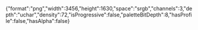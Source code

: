 {"format":"png","width":3456,"height":1630,"space":"srgb","channels":3,"depth":"uchar","density":72,"isProgressive":false,"paletteBitDepth":8,"hasProfile":false,"hasAlpha":false}